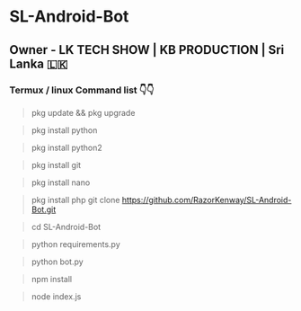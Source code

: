 # SL-Android-Bot




## Owner - LK TECH SHOW | KB PRODUCTION | Sri Lanka 🇱🇰 
### Termux / linux Command list 👇👇

>pkg update && pkg upgrade

>pkg install python

>pkg install python2

>pkg install git

>pkg install nano

>pkg install php
>git clone https://github.com/RazorKenway/SL-Android-Bot.git

>cd SL-Android-Bot

>python requirements.py

>python bot.py

>npm install

>node index.js



